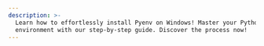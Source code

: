 ```yaml
---
description: >-
  Learn how to effortlessly install Pyenv on Windows! Master your Python
  environment with our step-by-step guide. Discover the process now!
---
```

